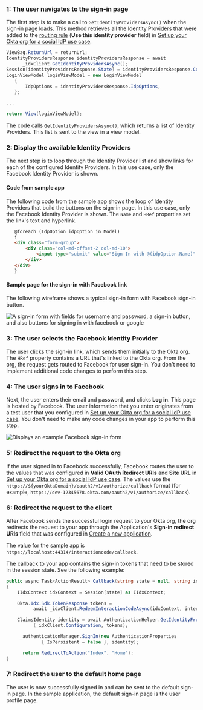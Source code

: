 ### 1: The user navigates to the sign-in page

The first step is to make a call to `GetIdentityProvidersAsync()` when the sign-in page loads. This method retrieves all the Identity Providers that were added to the [routing rule](/docs/guides/oie-embedded-common-org-setup/aspnet/main/#_5-add-an-identity-provider-routing-rule-in-okta) (**Use this identity provider** field) in [Set up your Okta org for a social IdP use case](/docs/guides/oie-embedded-common-org-setup/aspnet/main/#set-up-your-okta-org-for-a-social-idp-use-case).

```csharp
ViewBag.ReturnUrl = returnUrl;
IdentityProvidersResponse identityProvidersResponse = await
      _idxClient.GetIdentityProvidersAsync();
Session[identityProvidersResponse.State] = identityProvidersResponse.Context;
LoginViewModel loginViewModel = new LoginViewModel
   {
       IdpOptions = identityProvidersResponse.IdpOptions,
   };

...

return View(loginViewModel);
```

The code calls `GetIdentityProvidersAsync()`, which returns a list of Identity Providers. This list is sent to the view in a view model.

### 2: Display the available Identity Providers

The next step is to loop through the Identity Provider list and show links for each of the configured Identity Providers. In this use case, only the Facebook Identity Provider is shown.

#### Code from sample app

The following code from the sample app shows the loop of Identity Providers that build the buttons on the sign-in page. In this use case, only the Facebook Identity Provider is shown. The `Name` and `HRef` properties set the link's text and hyperlink.

```html
   @foreach (IdpOption idpOption in Model)
   {
   <div class="form-group">
       <div class="col-md-offset-2 col-md-10">
           <input type="submit" value="Sign In with @(idpOption.Name)" class="btn btn-primary btn-stretch-wide" onclick="goTo(event, '@idpOption.Href')" />
       </div>
   </div>
   }
```

#### Sample page for the sign-in with Facebook link

The following wireframe shows a typical sign-in form with Facebook sign-in button.

<div class="half wireframe-border">

![A sign-in form with fields for username and password, a sign-in button, and also buttons for signing in with facebook or google](/img/wireframes/sign-in-form-username-password-facebook-google.png)

<!--

Source image: https://www.figma.com/file/YH5Zhzp66kGCglrXQUag2E/%F0%9F%93%8A-Updated-Diagrams-for-Dev-Docs?node-id=3398%3A36701&t=wzNwSZkdctajVush-1 sign-in-form-username-password-facebook-google
 -->

</div>

### 3: The user selects the Facebook Identity Provider

The user clicks the sign-in link, which sends them initially to the Okta org. The `HRef` property contains a URL that's linked to the Okta org. From the org, the request gets routed to Facebook for user sign-in. You don't need to implement additional code changes to perform this step.

### 4: The user signs in to Facebook

Next, the user enters their email and password, and clicks **Log in**. This page is hosted by Facebook. The user information that you enter originates from a test user that you configured in [Set up your Okta org for a social IdP use case](/docs/guides/oie-embedded-common-org-setup/aspnet/main/#set-up-your-okta-org-for-a-social-idp-use-case). You don't need to make any code changes in your app to perform this step.

<div class="half border">

![Displays an example Facebook sign-in form](/img/oie-embedded-sdk/oie-embedded-sdk-use-case-social-sign-in-fb-login.png)

</div>

### 5: Redirect the request to the Okta org

If the user signed in to Facebook successfully, Facebook routes the user to the values that was configured in **Valid OAuth Redirect URIs** and **Site URL** in [Set up your Okta org for a social IdP use case](/docs/guides/oie-embedded-common-org-setup/aspnet/main/#set-up-your-okta-org-for-a-social-idp-use-case). The values use the `https://${yourOktaDomain}/oauth2/v1/authorize/callback` format (for example, `https://dev-12345678.okta.com/oauth2/v1/authorize/callback`).

### 6: Redirect the request to the client

After Facebook sends the successful login request to your Okta org, the org redirects the request to your app through the Application's **Sign-in redirect URIs** field that was configured in [Create a new application](/docs/guides/oie-embedded-common-org-setup/aspnet/main/#create-a-new-application).

The value for the sample app is `https://localhost:44314/interactioncode/callback`.

The callback to your app contains the sign-in tokens that need to be stored in the session state. See the following example:

```csharp
public async Task<ActionResult> Callback(string state = null, string interaction_code = null, string error = null, string error_description = null)
{
    IIdxContext idxContext = Session[state] as IIdxContext;

    Okta.Idx.Sdk.TokenResponse tokens =
          await _idxClient.RedeemInteractionCodeAsync(idxContext, interaction_code);

    ClaimsIdentity identity = await AuthenticationHelper.GetIdentityFromTokenResponseAsync
          (_idxClient.Configuration, tokens);

     _authenticationManager.SignIn(new AuthenticationProperties
             { IsPersistent = false }, identity);

      return RedirectToAction("Index", "Home");
}
```

### 7: Redirect the user to the default home page

The user is now successfully signed in and can be sent to the default sign-in page. In the sample application, the default sign-in page is the user profile page.

